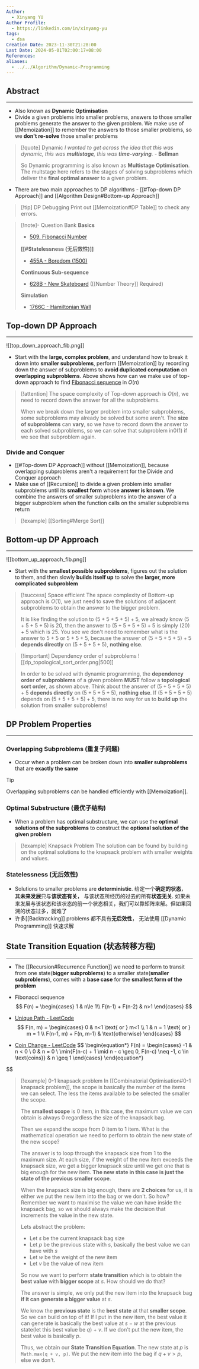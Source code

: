```yaml
---
Author:
  - Xinyang YU
Author Profile:
  - https://linkedin.com/in/xinyang-yu
tags:
  - dsa
Creation Date: 2023-11-30T21:28:00
Last Date: 2024-05-01T02:00:17+08:00
References: 
aliases:
  - ../../Algorithm/Dynamic-Programming
---
```

## Abstract
---
- Also known as **Dynamic Optimisation**
- Divide a given problems into smaller problems, answers to those smaller problems generate the answer to the given problem. We make use of [[Memoization]] to remember the answers to those smaller problems, so we **don't re-solve** those smaller problems

>[!quote] Dynamic
> *I wanted to get across the idea that this was dynamic, this was **multistage**, this was **time-varying**.* - **Bellman**
> 
> So Dynamic programming is also known as **Multistage Optimisation**. The multstage here refers to the stages of solving subproblems which deliver the **final optimal answer** to a given problem.

- There are two main approaches to DP algorithms - [[#Top-down DP Approach]] and [[Algorithm Design#Bottom-up Approach]]


>[!tip] DP Debugging
> Print out [[Memoization#DP Table]] to check any errors.


>[!note]- Question Bank
> **Basics**
> - [509. Fibonacci Number](https://leetcode.cn/problems/fibonacci-number/)
>   
> **[[#Statelessness (无后效性)]]**
> - [455A - Boredom (1500)](https://codeforces.com/problemset/problem/455/A)
>   
> **Continuous Sub-sequence**
> - [628B - New Skateboard](https://xy241-dsa.notion.site/B-New-Skateboard-99fcc366365b4a579fba2a1466cdf6a8?pvs=4) ([[Number Theory]] Required)
> 
> **Simulation**
> - [1766C - Hamiltonian Wall](https://xy241-dsa.notion.site/1766C-Hamiltonian-Wall-4908ce5950ef4e9cbb0800225e20f65a?pvs=4)

## Top-down DP Approach
---

![[top_down_approach_fib.png]]

- Start with the **large, complex problem**, and understand how to break it down into **smaller subproblems**, perform [[Memoization]] by recording down the answer of subproblems to **avoid duplicated computation** on **overlapping subproblems**. Above shows how can we make use of top-down approach to find [Fibonacci sequence](https://en.wikipedia.org/wiki/Fibonacci_sequence) in $O(n)$

>[!attention]
> The space complexity of Top-down approach is $O(n)$, we need to record down the answer for all the subproblems.
> 
> When we break down the larger problem into smaller subproblems, some subproblems may already be solved but some aren't. The **size of subproblems** can **vary**, so we have to record down the answer to each solved subproblems, so we can solve that subproblem in$0(1)$ if we see that subproblem again.

### Divide and Conquer 
- [[#Top-down DP Approach]] without [[Memoization]], because overlapping subproblems aren't a requirement for the Divide and Conquer approach
- Make use of [[Recursion]] to divide a given problem into smaller subproblems until its **smallest form** whose **answer is known**. We combine the answers of smaller subproblems into the answer of a bigger subproblem when the function calls on the smaller subproblems return

>[!example]
> [[Sorting#Merge Sort]]


## Bottom-up DP Approach
---

![[bottom_up_approach_fib.png]]

- Start with the **smallest possible subproblems**, figures out the solution to them, and then slowly **builds itself up** to solve the **larger, more complicated subproblem**

>[!success] Space efficient
> The space complexity of Bottom-up approach is $O(1)$, we just need to save the solutions of adjacent subproblems to obtain the answer to the bigger problem.
> 
> It is like finding the solution to $(5+5+5+5)+5$, we already know $(5+5+5+5)$ is $20$, then the answer to $(5+5+5+5)+5$ is simply $(20) + 5$ which is $25$. You see we don't need to remember what is the answer to $5+5$ or $5+5+5$, because the answer of $(5+5+5+5)+5$ **depends directly** on $(5+5+5+5)$, **nothing else**.

>[!important] Dependency order of subproblems
> ![[dp_topological_sort_order.png|500]]
> 
> In order to be solved with dynamic programming, the **dependency order of subproblems** of a given problem **MUST** follow a **topological sort order**, as shown above. Think about the answer of $(5+5+5+5)+5$ **depends directly** on $(5+5+5+5)$, **nothing else**. If $(5+5+5+5)$ depends on $(5+5+5+5)+5$, there is no way for us to **build up** the solution from smaller subproblems! 
## DP Problem Properties 
---
### Overlapping Subproblems (重复子问题)
- Occur when a problem can be broken down into **smaller subproblems** that are **exactly the same**

>[!tip]
> Overlapping subproblems can be handled efficiently with [[Memoization]].
### Optimal Substructure (最优子结构)
- When a problem has optimal substructure, we can use the **optimal solutions of the subproblems** to construct the **optional solution of the given problem**

>[!example] Knapsack Problem
> The solution can be found by building on the optimal solutions to the knapsack problem with smaller weights and values.
### Statelessness (无后效性)
- Solutions to smaller problems are **deterministic**. 给定一个**确定的状态**， 其**未来发展**只与**该状态有关**， 与该状态所经历的过去的所有**状态无关**. 如果未来发展与该状态和该状态的前一个状态相关，我们可以靠矩阵来解。但如果回溯的状态过多，就难了
- 许多[[Backtracking]] problems 都不具有**无后效性**， 无法使用 [[Dynamic Programming]] 快速求解


## State Transition Equation (状态转移方程)
---
- The [[Recursion#Recurrence Function]] we need to perform to transit from one state(**bigger subproblems**) to a smaller state(**smaller subproblems**), comes with a **base case** for the **smallest form of the problem**

- Fibonacci sequence
$$
F(n) = 
\begin{cases}
1 & n\le 1\\
F(n-1) + F(n-2) & n>1
\end{cases}
$$

- [Unique Path - LeetCode](https://leetcode.com/problems/unique-paths/description/)
$$
F(n, m) = 
\begin{cases}
0 & n<1 \text{ or } m<1 \\
1 & n = 1 \text{ or } m = 1 \\
F(n-1, m) + F(n, m-1) & \text{otherwise}
\end{cases}
$$

- [Coin Change - LeetCode](https://leetcode.com/problems/coin-change/description/)
$$
\begin{equation*}
    F(n) = \begin{cases} 
        -1 & n < 0 \\
        0 & n = 0 \\
        \min\{F(n-c) + 1 \mid n - c \geq 0, F(n-c) \neq -1, c \in \text{coins}\} & n \geq 1
    \end{cases}
\end{equation*}


$$

>[!example] 0-1 knapsack problem
> In [[Combinatorial Optimisation#0-1 knapsack problem]], the scope is basically the number of the items we can select. The less the items available to be selected the smaller the scope.
> 
> The **smallest scope** is $0$  item, in this case, the maximum value we can obtain is always $0$ regardless the size of the knapsack bag.
> 
> Then we expand the scope from $0$ item to $1$ item. What is the mathematical operation we need to perform to obtain the new state of the new scope? 
> 
> The answer is to loop through the knapsack size from $1$ to the maximum size. At each size, if the weight of the new item exceeds the knapsack size, we get a bigger knapsack size until we get one that is big enough for the new item. **The new state in this case is just the state of the previous smaller scope**.
> 
> When the knapsack size is big enough, there are **2 choices** for us, it is either we put the new item into the bag or we don't. So how? Remember we want to maximise the value we can have inside the knapsack bag, so we should always make the decision that increments the value in the new state.
> 
> Lets abstract the problem:
> - Let $s$ be the current knapsack bag size
> - Let $p$ be the previous state with $s$, basically the best value we can have with $s$
> - Let $w$ be the weight of the new item
> - Let $v$ be the value of new item
> 
> So now we want to perform **state transition** which is to obtain the **best value** with **bigger scope** at $s$. How should we do that?
> 
> The answer is simple, we only put the new item into the knapsack bag **if it can generate a bigger value** at $s$.
> 
> We know the **previous state** is the **best state** at that **smaller scope**. So we can build on top of it! If I put in the new item, the best value it can generate is basically the best value at $s-w$ at the previous state(let this best value be $q$) + $v$. If we don't put the new item, the best value is basically $p$.
> 
> Thus, we obtain our **State Transition Equation**. The new state at $p$ is  `Math.max(q + v, p)`. We put the new item into the bag if $q+v \gt p$, else we don't.